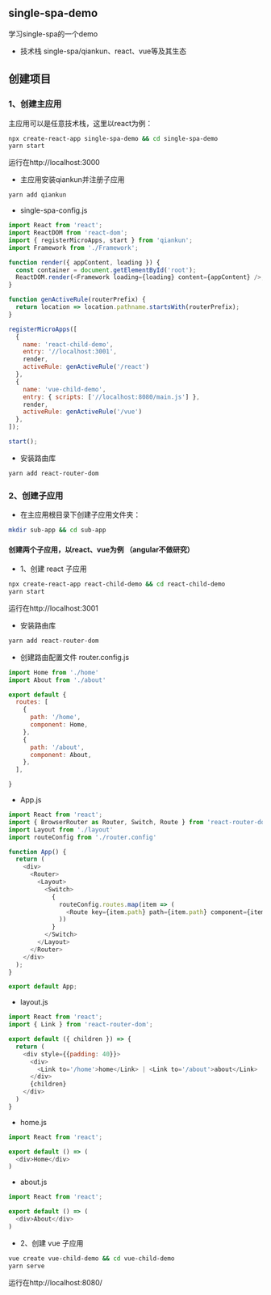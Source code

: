 ## single-spa-demo
学习single-spa的一个demo
* 技术栈
single-spa/qiankun、react、vue等及其生态

## 创建项目

### 1、创建主应用 
主应用可以是任意技术栈，这里以react为例：

```bash
npx create-react-app single-spa-demo && cd single-spa-demo
yarn start
```
运行在http://localhost:3000

* 主应用安装qiankun并注册子应用
```bash
yarn add qiankun
```
* single-spa-config.js

```javascript
import React from 'react';
import ReactDOM from 'react-dom';
import { registerMicroApps, start } from 'qiankun';
import Framework from './Framework';

function render({ appContent, loading }) {
  const container = document.getElementById('root');
  ReactDOM.render(<Framework loading={loading} content={appContent} />, root);
}

function genActiveRule(routerPrefix) {
  return location => location.pathname.startsWith(routerPrefix);
}

registerMicroApps([
  { 
    name: 'react-child-demo', 
    entry: '//localhost:3001', 
    render, 
    activeRule: genActiveRule('/react') 
  },
  { 
    name: 'vue-child-demo', 
    entry: { scripts: ['//localhost:8080/main.js'] }, 
    render, 
    activeRule: genActiveRule('/vue') 
  },
]);

start();
```
* 安装路由库
```bash
yarn add react-router-dom
```
### 2、创建子应用
* 在主应用根目录下创建子应用文件夹：
```bash
mkdir sub-app && cd sub-app
```
#### 创建两个子应用，以react、vue为例 （angular不做研究）
* 1、创建 react 子应用
```bash
npx create-react-app react-child-demo && cd react-child-demo
yarn start
```
运行在http://localhost:3001
* 安装路由库
```bash
yarn add react-router-dom
```
* 创建路由配置文件 router.config.js
```javascript
import Home from './home'
import About from './about'

export default {
  routes: [
    {
      path: '/home',
      component: Home,
    },
    {
      path: '/about',
      component: About,
    },
  ],

}
```
* App.js
```javascript
import React from 'react';
import { BrowserRouter as Router, Switch, Route } from 'react-router-dom';
import Layout from './layout'
import routeConfig from './router.config'

function App() {
  return (
    <div>
      <Router>
        <Layout>
          <Switch>
            {
              routeConfig.routes.map(item => (
                <Route key={item.path} path={item.path} component={item.component} />
              ))
            }
          </Switch>
        </Layout>
      </Router>
    </div>
  );
}

export default App;

```
* layout.js
```javascript
import React from 'react';
import { Link } from 'react-router-dom';

export default ({ children }) => {
  return (
    <div style={{padding: 40}}>
      <div>
        <Link to='/home'>home</Link> | <Link to='/about'>about</Link>
      </div>
      {children}
    </div>
  )
}
```
* home.js
```javascript
import React from 'react';

export default () => (
  <div>Home</div>
)
```
* about.js
```javascript
import React from 'react';

export default () => (
  <div>About</div>
)
```
* 2、创建 vue 子应用
```bash
vue create vue-child-demo && cd vue-child-demo
yarn serve
```
运行在http://localhost:8080/
